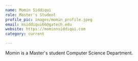 ```yaml
---
name: Momin Siddiqui
role: Master's Student
profile_pic: images/momin_profile.jpeg
email: msiddiqui66@gatech.edu
website: https://mominnsiddiqui.com
category: current

---
```


Momin is a Master's student Computer Science Department.

